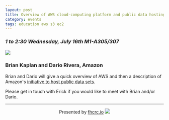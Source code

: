 ```yaml
---
layout: post
title: Overview of AWS cloud-computing platform and public data hosting initiative
category: events
tags: education aws s3 ec2
---
```


### *1 to 2:30 Wednesday, July 16th M1-A305/307*

![](https://images-na.ssl-images-amazon.com/images/G/01/webservices/en/aws_logo_v3._V176024832_.gif)

### Brian Kaplan and Dario Rivera, Amazon


Brian and Dario will give a quick overview of AWS and then a description of Amazon's [initiative to host public data sets](http://aws.amazon.com/publicdatasets/).

Please get in touch with Erick if you would like to meet with Brian and/or Dario.

---

<div style="text-align:center">
Presented by <a href="http://fredhutch.io">fhcrc.io</a>

<img src="http://fredhutch.io/public/logo-50px.png" style="margin-left: auto; margin-right: auto;"/>
</div>
